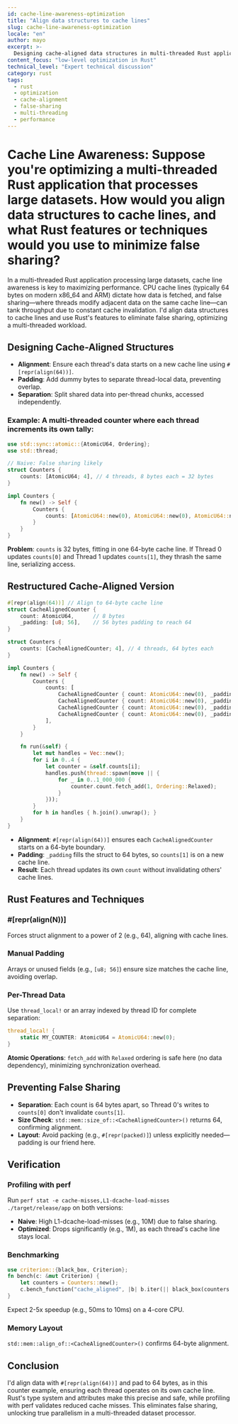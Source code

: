 ```yaml
---
id: cache-line-awareness-optimization
title: "Align data structures to cache lines"
slug: cache-line-awareness-optimization
locale: "en"
author: mayo
excerpt: >-
  Designing cache-aligned data structures in multi-threaded Rust applications to prevent false sharing and optimize performance for large dataset processing
content_focus: "low-level optimization in Rust"
technical_level: "Expert technical discussion"
category: rust
tags:
  - rust
  - optimization
  - cache-alignment
  - false-sharing
  - multi-threading
  - performance
---
```


# Cache Line Awareness: Suppose you're optimizing a multi-threaded Rust application that processes large datasets. How would you align data structures to cache lines, and what Rust features or techniques would you use to minimize false sharing?

In a multi-threaded Rust application processing large datasets, cache line awareness is key to maximizing performance. CPU cache lines (typically 64 bytes on modern x86_64 and ARM) dictate how data is fetched, and false sharing—where threads modify adjacent data on the same cache line—can tank throughput due to constant cache invalidation. I'd align data structures to cache lines and use Rust's features to eliminate false sharing, optimizing a multi-threaded workload.

## Designing Cache-Aligned Structures

- **Alignment**: Ensure each thread's data starts on a new cache line using `#[repr(align(64))]`.
- **Padding**: Add dummy bytes to separate thread-local data, preventing overlap.
- **Separation**: Split shared data into per-thread chunks, accessed independently.

### Example: A multi-threaded counter where each thread increments its own tally:

```rust
use std::sync::atomic::{AtomicU64, Ordering};
use std::thread;

// Naive: False sharing likely
struct Counters {
    counts: [AtomicU64; 4], // 4 threads, 8 bytes each = 32 bytes
}

impl Counters {
    fn new() -> Self {
        Counters {
            counts: [AtomicU64::new(0), AtomicU64::new(0), AtomicU64::new(0), AtomicU64::new(0)],
        }
    }
}
```

**Problem**: `counts` is 32 bytes, fitting in one 64-byte cache line. If Thread 0 updates `counts[0]` and Thread 1 updates `counts[1]`, they thrash the same line, serializing access.

## Restructured Cache-Aligned Version

```rust
#[repr(align(64))] // Align to 64-byte cache line
struct CacheAlignedCounter {
    count: AtomicU64,      // 8 bytes
    _padding: [u8; 56],    // 56 bytes padding to reach 64
}

struct Counters {
    counts: [CacheAlignedCounter; 4], // 4 threads, 64 bytes each
}

impl Counters {
    fn new() -> Self {
        Counters {
            counts: [
                CacheAlignedCounter { count: AtomicU64::new(0), _padding: [0; 56] },
                CacheAlignedCounter { count: AtomicU64::new(0), _padding: [0; 56] },
                CacheAlignedCounter { count: AtomicU64::new(0), _padding: [0; 56] },
                CacheAlignedCounter { count: AtomicU64::new(0), _padding: [0; 56] },
            ],
        }
    }

    fn run(&self) {
        let mut handles = Vec::new();
        for i in 0..4 {
            let counter = &self.counts[i];
            handles.push(thread::spawn(move || {
                for _ in 0..1_000_000 {
                    counter.count.fetch_add(1, Ordering::Relaxed);
                }
            }));
        }
        for h in handles { h.join().unwrap(); }
    }
}
```

- **Alignment**: `#[repr(align(64))]` ensures each `CacheAlignedCounter` starts on a 64-byte boundary.
- **Padding**: `_padding` fills the struct to 64 bytes, so `counts[1]` is on a new cache line.
- **Result**: Each thread updates its own `count` without invalidating others' cache lines.

## Rust Features and Techniques

### #[repr(align(N))]
Forces struct alignment to a power of 2 (e.g., 64), aligning with cache lines.

### Manual Padding
Arrays or unused fields (e.g., `[u8; 56]`) ensure size matches the cache line, avoiding overlap.

### Per-Thread Data
Use `thread_local!` or an array indexed by thread ID for complete separation:

```rust
thread_local! {
    static MY_COUNTER: AtomicU64 = AtomicU64::new(0);
}
```

**Atomic Operations**: `fetch_add` with `Relaxed` ordering is safe here (no data dependency), minimizing synchronization overhead.

## Preventing False Sharing

- **Separation**: Each count is 64 bytes apart, so Thread 0's writes to `counts[0]` don't invalidate `counts[1]`.
- **Size Check**: `std::mem::size_of::<CacheAlignedCounter>()` returns 64, confirming alignment.
- **Layout**: Avoid packing (e.g., `#[repr(packed)]`) unless explicitly needed—padding is our friend here.

## Verification

### Profiling with perf
Run `perf stat -e cache-misses,L1-dcache-load-misses ./target/release/app` on both versions:
- **Naive**: High L1-dcache-load-misses (e.g., 10M) due to false sharing.
- **Optimized**: Drops significantly (e.g., 1M), as each thread's cache line stays local.

### Benchmarking

```rust
use criterion::{black_box, Criterion};
fn bench(c: &mut Criterion) {
    let counters = Counters::new();
    c.bench_function("cache_aligned", |b| b.iter(|| black_box(counters.run())));
}
```

Expect 2-5x speedup (e.g., 50ms to 10ms) on a 4-core CPU.

### Memory Layout
`std::mem::align_of::<CacheAlignedCounter>()` confirms 64-byte alignment.

## Conclusion

I'd align data with `#[repr(align(64))]` and pad to 64 bytes, as in this counter example, ensuring each thread operates on its own cache line. Rust's type system and attributes make this precise and safe, while profiling with perf validates reduced cache misses. This eliminates false sharing, unlocking true parallelism in a multi-threaded dataset processor.
